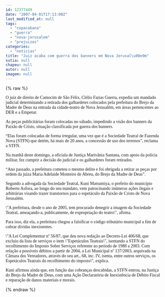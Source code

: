 ```yaml
---
id: 12377449
date: "2007-04-01T17:13:00Z"
last_modified_at: null
tags:
  - "copacabana"
  - "guerra"
  - "nova-jerusalem"
  - "prejuizos"
categories:
  - "noticias"
title: "Juiz acaba com guerra dos banners em Nova Jerusal\u00e9m"
sutia: null
chapeu: null
autor: null
imagem: null
---
```

{% raw %}
<p><P><FONT face=Verdana>O juiz de direito de Camocim de São Félix, Clélio Farias Guerra, expediu um mandado judicial determinando a retirada dos galhardetes colocados pela prefeitura do Brejo da Madre de Deus na entrada da cidade-teatro de Nova Jerusalém, em áreas pertencentes ao DER e a Empetur. </FONT></P></p>
<p><P><FONT face=Verdana>As peças publicitárias foram colocadas no sábado, impedindo a visão dos banners da Paixão de Cristo, situação classificada por guerra dos banners.</FONT></P></p>
<p><P><FONT face=Verdana>“Elas foram colocadas de forma irregular, uma vez que é a Sociedade Teatral de Fazenda Nova (STFN) que detém, há mais de 20 anos, a concessão de uso dos terrenos”, reclama a STFN. </FONT></P></p>
<p><P><FONT face=Verdana>Na manhã deste domingo, a oficiala de Justiça Marivânia Santana, com apoio da polícia militar, fez cumprir a decisão do judicial e os galhardetes foram retirados.</FONT></P></p>
<p><P><FONT face=Verdana>“Ano passado, a prefeitura cometeu o mesmo delito e foi obrigada a retirar as peças por ordem da juiza Maria Adelaide Monteiro de Abreu, do Brejo da Madre de Deus”. </FONT></P></p>
<p><P><FONT face=Verdana>Segundo a advogada da Sociedade Teatral, Kuni Matsumiya, o prefeito do município Roberto Asfora, ao longo do seu mandato, vem patrocinando inúmeras ações ilegais e arbitrárias visando trazer transtornos para o espetáculo da Paixão de Cristo de Nova Jerusalém. </FONT></P></p>
<p><P><FONT face=Verdana>\"A prefeitura, desde o ano de 2005, tem procurado denegrir a imagem da Sociedade Teatral, ameaçando-a, publicamente, de expropriação do teatro\", afirma.</FONT></P></p>
<p><P><FONT face=Verdana>Para isso, diz ela, a prefeitura chegou a falsificar o código tributário municipal a fim de cobrar dívidas inexistentes. </FONT></P></p>
<p><P><FONT face=Verdana>\"A Lei Complementar nº 56/87, que deu nova redação ao Decreto-Lei 406/68, que excluiu da lista de serviços o item \"Espetáculos Teatrais\", isentando a STFN do recolhimento do Imposto Sobre Serviços referente ao período de 1988 a 2003. Com relação a possíveis débitos a partir de 2004, a Lei Municipal nº 137/2003, arquivada na Câmara dos Vereadores, através do seu art., 68, inc. IV, isenta, entre outros serviços, os Espetáculos Teatrais do recolhimento do imposto\", explica.</FONT></P></p>
<p><P><FONT face=Verdana>Kuni afirmou ainda que, em função das cobranças descabidas, a STFN entrou, na Justiça do Brejo da Madre de Deus, com uma Ação Declaratória de Inexistência de Débito Fiscal e reparação de danos materiais e morais.</FONT></P> </p>
{% endraw %}